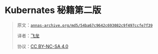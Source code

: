 # Kubernates 秘籍第二版

> 原文：[`annas-archive.org/md5/54ba67c9642c693082c9f497ccfe7f39`](https://annas-archive.org/md5/54ba67c9642c693082c9f497ccfe7f39)
> 
> 译者：[飞龙](https://github.com/wizardforcel)
> 
> 协议：[CC BY-NC-SA 4.0](http://creativecommons.org/licenses/by-nc-sa/4.0/)